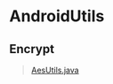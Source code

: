# AndroidUtils

## Encrypt

> [AesUtils.java](https://github.com/lulululbj/AndroidUtils/blob/master/luyao/src/main/java/luyao/lib/encrypt/AesUtils.java)
